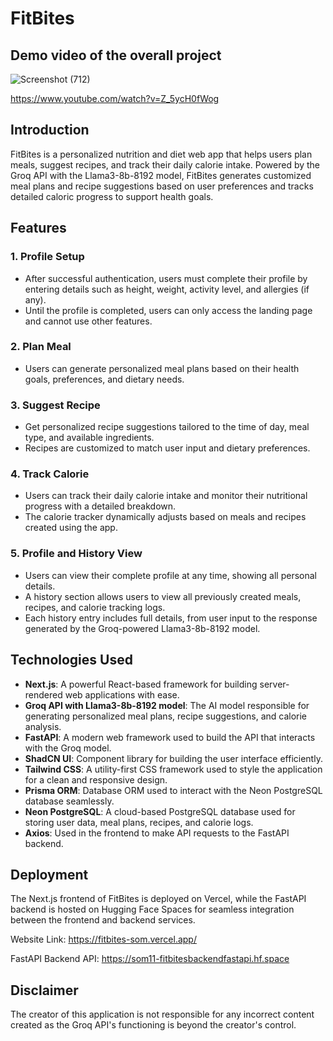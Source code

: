 # FitBites

## Demo video of the overall project

![Screenshot (712)](https://github.com/user-attachments/assets/63110cd6-ea64-4dd2-82aa-b7dc61a06d81)

https://www.youtube.com/watch?v=Z_5ycH0fWog

## Introduction

FitBites is a personalized nutrition and diet web app that helps users plan meals, suggest recipes, and track their daily calorie intake. Powered by the Groq API with the Llama3-8b-8192 model, FitBites generates customized meal plans and recipe suggestions based on user preferences and tracks detailed caloric progress to support health goals.

## Features

### 1. **Profile Setup**
   - After successful authentication, users must complete their profile by entering details such as height, weight, activity level, and allergies (if any).
   - Until the profile is completed, users can only access the landing page and cannot use other features.

### 2. **Plan Meal**
   - Users can generate personalized meal plans based on their health goals, preferences, and dietary needs.

### 3. **Suggest Recipe**
   - Get personalized recipe suggestions tailored to the time of day, meal type, and available ingredients.
   - Recipes are customized to match user input and dietary preferences.

### 4. **Track Calorie**
   - Users can track their daily calorie intake and monitor their nutritional progress with a detailed breakdown.
   - The calorie tracker dynamically adjusts based on meals and recipes created using the app.

### 5. **Profile and History View**
   - Users can view their complete profile at any time, showing all personal details.
   - A history section allows users to view all previously created meals, recipes, and calorie tracking logs.
   - Each history entry includes full details, from user input to the response generated by the Groq-powered Llama3-8b-8192 model.

## Technologies Used

- **Next.js**: A powerful React-based framework for building server-rendered web applications with ease.
- **Groq API with Llama3-8b-8192 model**: The AI model responsible for generating personalized meal plans, recipe suggestions, and calorie analysis.
- **FastAPI**: A modern web framework used to build the API that interacts with the Groq model.
- **ShadCN UI**: Component library for building the user interface efficiently.
- **Tailwind CSS**: A utility-first CSS framework used to style the application for a clean and responsive design.
- **Prisma ORM**: Database ORM used to interact with the Neon PostgreSQL database seamlessly.
- **Neon PostgreSQL**: A cloud-based PostgreSQL database used for storing user data, meal plans, recipes, and calorie logs.
- **Axios**: Used in the frontend to make API requests to the FastAPI backend.

## Deployment

The Next.js frontend of FitBites is deployed on Vercel, while the FastAPI backend is hosted on Hugging Face Spaces for seamless integration between the frontend and backend services.

Website Link: https://fitbites-som.vercel.app/

FastAPI Backend API: https://som11-fitbitesbackendfastapi.hf.space

## Disclaimer

The creator of this application is not responsible for any incorrect content created as the Groq API's functioning is beyond the creator's control.
